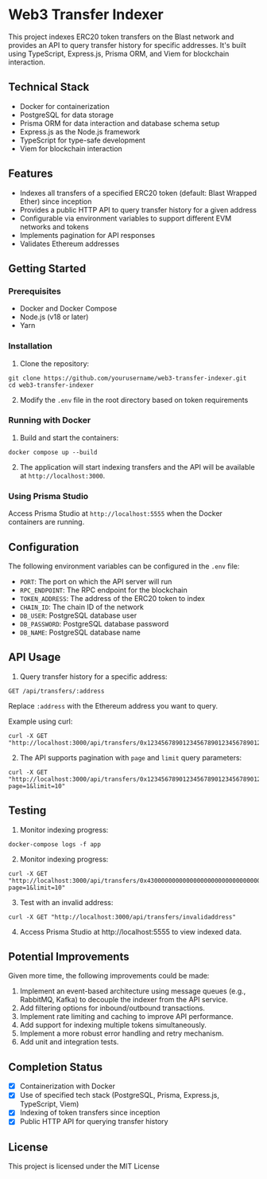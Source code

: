 # Web3 Transfer Indexer

This project indexes ERC20 token transfers on the Blast network and provides an API to query transfer history for specific addresses. It's built using TypeScript, Express.js, Prisma ORM, and Viem for blockchain interaction.

## Technical Stack

- Docker for containerization
- PostgreSQL for data storage
- Prisma ORM for data interaction and database schema setup
- Express.js as the Node.js framework
- TypeScript for type-safe development
- Viem for blockchain interaction

## Features

- Indexes all transfers of a specified ERC20 token (default: Blast Wrapped Ether) since inception
- Provides a public HTTP API to query transfer history for a given address
- Configurable via environment variables to support different EVM networks and tokens
- Implements pagination for API responses
- Validates Ethereum addresses

## Getting Started

### Prerequisites

- Docker and Docker Compose
- Node.js (v18 or later)
- Yarn

### Installation

1. Clone the repository:
```
git clone https://github.com/yourusername/web3-transfer-indexer.git
cd web3-transfer-indexer
```

2. Modify the `.env` file in the root directory based on token requirements

### Running with Docker

1. Build and start the containers:
```
docker compose up --build
```

2. The application will start indexing transfers and the API will be available at `http://localhost:3000`.

### Using Prisma Studio

Access Prisma Studio at `http://localhost:5555` when the Docker containers are running.

## Configuration

The following environment variables can be configured in the `.env` file:

- `PORT`: The port on which the API server will run
- `RPC_ENDPOINT`: The RPC endpoint for the blockchain
- `TOKEN_ADDRESS`: The address of the ERC20 token to index
- `CHAIN_ID`: The chain ID of the network
- `DB_USER`: PostgreSQL database user
- `DB_PASSWORD`: PostgreSQL database password
- `DB_NAME`: PostgreSQL database name

## API Usage

1. Query transfer history for a specific address:
```
GET /api/transfers/:address
```

Replace `:address` with the Ethereum address you want to query.

Example using curl:

```
curl -X GET "http://localhost:3000/api/transfers/0x1234567890123456789012345678901234567890"
```

2. The API supports pagination with `page` and `limit` query parameters:
```
curl -X GET "http://localhost:3000/api/transfers/0x1234567890123456789012345678901234567890?page=1&limit=10"
```

## Testing

1. Monitor indexing progress:
```
docker-compose logs -f app
```

2. Monitor indexing progress:
```
curl -X GET "http://localhost:3000/api/transfers/0x4300000000000000000000000000000000000004?page=1&limit=10"
```

3. Test with an invalid address:
```
curl -X GET "http://localhost:3000/api/transfers/invalidaddress"
```

4. Access Prisma Studio at http://localhost:5555 to view indexed data.

## Potential Improvements

Given more time, the following improvements could be made:

1. Implement an event-based architecture using message queues (e.g., RabbitMQ, Kafka) to decouple the indexer from the API service.
2. Add filtering options for inbound/outbound transactions.
3. Implement rate limiting and caching to improve API performance.
4. Add support for indexing multiple tokens simultaneously.
5. Implement a more robust error handling and retry mechanism. 
6. Add unit and integration tests.

## Completion Status

- [X] Containerization with Docker
- [X] Use of specified tech stack (PostgreSQL, Prisma, Express.js, TypeScript, Viem)
- [X] Indexing of token transfers since inception
- [X] Public HTTP API for querying transfer history

## License

This project is licensed under the MIT License
